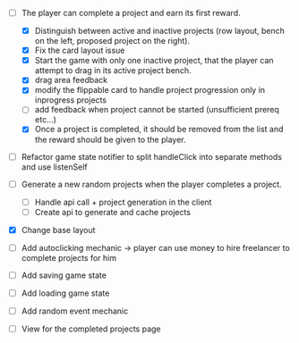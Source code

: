 ﻿- [ ] The player can complete a project and earn its first reward.
  - [X] Distinguish between active and inactive projects (row layout, bench on the left, proposed project on the right).
  - [X] Fix the card layout issue
  - [X] Start the game with only one inactive project, that the player can attempt to drag in its active project bench.
  - [X] drag area feedback
  - [X] modify the flippable card to handle project progression only in inprogress projects
  - [ ] add feedback when project cannot be started (unsufficient prereq etc...)
  - [X] Once a project is completed, it should be removed from the list and the reward should be given to the player.

- [ ] Refactor game state notifier to split handleClick into separate methods and use listenSelf

- [ ] Generate a new random projects when the player completes a project.
  - [ ] Handle api call + project generation in the client
  - [ ] Create api to generate and cache projects

- [X] Change base layout
- [ ] Add autoclicking mechanic -> player can use money to hire freelancer to complete projects for him
- [ ] Add saving game state
- [ ] Add loading game state
- [ ] Add random event mechanic

- [ ] View for the completed projects page
